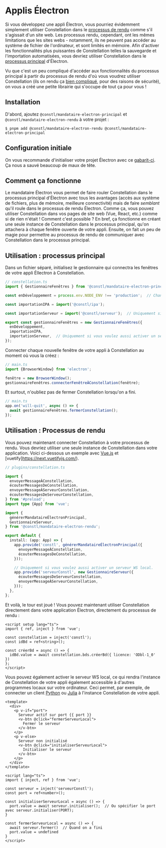 
# Applis Électron
Si vous développez une appli Électron, vous pourriez évidemment simplement utiliser Constellation dans le [processus de rendu](https://www.electronjs.org/fr/docs/latest/tutorial/process-model#the-renderer-process) comme s'il s'agissait d'un site web. Les processus rendu, cependant, ont les mêmes limitations que les sites webs - notamment, ils ne peuvent pas accéder au système de fichier de l'ordinateur, et sont limités en mémoire. Afin d'activer les fonctionnalités plus puissantes de Constellation telles la sauvegarde et l'importation automatisées, vous devriez utiliser Constellation dans le [processus principal](https://www.electronjs.org/fr/docs/latest/tutorial/process-model#the-main-process) d'Électron.

Vu que c'est un peu compliqué d'accéder aux fonctionnalités du processus principal à partir du processus de rendu d'où vous voudrez utiliser Constellation (ils on rendu ça [bien compliqué](https://www.electronjs.org/fr/docs/latest/tutorial/tutorial-preload), pour des raisons de sécurité), on vous a créé une petite librairie qui s'occupe de tout ça pour vous !

## Installation
D'abord, ajoutez `@constl/mandataire-electron-principal` et `@constl/mandataire-electron-rendu` à votre projet :

```$ pnpm add @constl/mandataire-electron-rendu @constl/mandataire-electron-principal```

## Configuration initiale
On vous recommande d'initialiser votre projet Électron avec ce [gabarit-ci](https://github.com/cawa-93/vite-electron-builder). Ça nous a sauvé beaucoup de maux de tête.

## Comment ça fonctionne
Le mandataire Électron vous permet de faire rouler Constellation dans le processus principal d'Électron avec tous les avantages (accès aux système de fichiers, plus de mémoire, meilleure connectivité) mais de faire *semblant* qu'il roule dans le processus de rendu Électron. Comme ça, vous pouvez utiliser Constellation dans vos pages de site web (Vue, React, etc.) comme si de rien n'était !
Comment c'est possible ? En bref, ça fonctionne en créant une seule instance de Constellation dans le processus principal, qu'on attachera à chaque fenêtre ouverte de votre appli. Ensuite, on fait un peu de magie pour permettre au processus de rendu de communiquer avec Constellation dans le processus principal.

## Utilisation : processus principal

Dans un fichier séparé, initialisez le gestionnaire qui connectra les fenêtres de votre appli Éllectron à Constellation.

```TypeScript
// constellation.ts
import { GestionnaireFenêtres } from '@constl/mandataire-electron-principal';

const enDéveloppement = process.env.NODE_ENV !== 'production';  // Changer selon votre configuration

const importationIPA = import('@constl/ipa');

const importationServeur = import('@constl/serveur');  // Uniquement si vous voulez aussi activer un serveur WS local.

export const gestionnaireFenêtres = new GestionnaireFenêtres({ 
  enDéveloppement,
  importationIPA,
  importationServeur,  // Uniquement si vous voulez aussi activer un serveur WS local.
});
```

Connecter chaque nouvelle fenêtre de votre appli à Constellation au moment où vous la créez :
```TypeScript
// main.ts
import {BrowserWindow} from 'electron';

fenêtre = new BrowserWindow();
gestionnaireFenêtres.connecterFenêtreÀConstellation(fenêtre);
```

Et surtout, n'oubliez pas de fermer Constellation lorsqu'on a fini.

```TypeScript
// main.ts
app.on('will-quit', async () => {
  await gestionnaireFenêtres.fermerConstellation();
});
```

## Utilisation : Processus de rendu
Vous pouvez maintenant connecter Constellation à votre processus de rendu. Vous devriez utiliser une seule instance
de Constellation dans votre application. Voici ci-dessous un exemple avec [Vue.js](https://fr.vuejs.org/) et [vuetify]https://next.vuetifyjs.com/).

```TypeScript
// plugins/constellation.ts

import {
  envoyerMessageÀConstellation,
  écouterMessagesDeConstellation,
  envoyerMessageÀServeurConstellation,
  écouterMessagesDeServeurConstellation,
} from '#preload';
import type {App} from 'vue';

import {
  générerMandataireÉlectronPrincipal,
  GestionnaireServeur,
} from '@constl/mandataire-electron-rendu';

export default {
  install: (app: App) => {
    app.provide('constl', générerMandataireÉlectronPrincipal({
      envoyerMessageÀConstellation,
      écouterMessagesDeConstellation,
    }));

    // Uniquement si vous voulez aussi activer un serveur WS local.
    app.provide('serveurConstl', new GestionnaireServeur({
      écouterMessagesDeServeurConstellation,
      envoyerMessageÀServeurConstellation,
    }));
  },
};

```

Et voilà, le tour est joué ! Vous pouvez maintenant utiliser Constellation directement dans votre application Électron, directement du processus de rendu :

```Vue
<script setup lang="ts">
import { ref, inject } from 'vue';

const constellation = inject('constl');
const idBd = ref<string>();

const créerBd = async () => {
  idBd.value = await constellation.bds.créerBd({ licence: 'ODbl-1_0' })
};
</script>
```

Vous pouvez également activer le serveur WS local, ce qui rendra l'instance de Constellation de votre appli
également accessible à d'autres programmes locaux sur votre ordinateur. Ceci permet, par exemple,
de connecter un client [Python](https://github.com/reseau-constellation/client-python) ou 
[Julia](https://github.com/reseau-constellation/Constellation.js) à l'instance Constellation de votre appli.

```Vue
<template>
  <div>
    <p v-if="port">
      Serveur actif sur port {{ port }}
      <v-btn @click="fermerServeurLocal">
        Fermer le serveur
      </v-btn>
    </p>
    <p v-else>
      Serveur non initialisé
      <v-btn @click="initialiserServeurLocal">
        Initialiser le serveur
      </v-btn>
    </p>
  </div>
</template>

<script lang="ts">
import { inject, ref } from 'vue';

const serveur = inject('serveurConstl');
const port = ref<number>();

const initialiserServeurLocal = async () => {
  port.value = await serveur.initialiser();  // Ou spécifier le port avec serveur.initialiser(PORT);
}

const fermerServeurLocal = async () => {
  await serveur.fermer()  // Quand on a fini
  port.value = undefined
}
</script>
```


